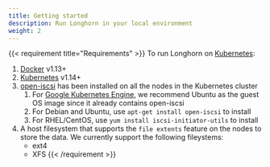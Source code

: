 ```yaml
---
title: Getting started
description: Run Longhorn in your local environment
weight: 2
---
```


{{< requirement title="Requirements" >}}
To run Longhorn on [Kubernetes](https://kubernetes.io):

1. [Docker](https://docker.com) v1.13+
1. [Kubernetes](https://kubernetes.io) v1.14+
1. [open-iscsi](https://github.com/open-iscsi/open-iscsi) has been installed on all the nodes in the Kubernetes cluster
    1. For [Google Kubernetes Engine](https://cloud.google.com/kubernetes-engine/), we recommend Ubuntu as the guest OS image since it already contains open-iscsi
    1. For Debian and Ubuntu, use `apt-get install open-iscsi` to install
    1. For RHEL/CentOS, use `yum install iscsi-initiator-utils` to install
1. A host filesystem that supports the `file extents` feature on the nodes to store the data. We currently support the following fileystems:
    * ext4
    * XFS
{{< /requirement >}}

